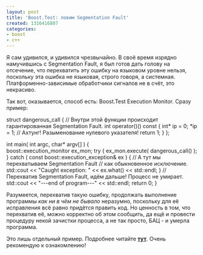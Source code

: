 ```yaml
---
layout: post
title: 'Boost.Test: ловим Segmentation Fault'
created: 1316416807
categories:
- boost
- c++
---
```

<!--break-->
Я сам удивился, и удивился чрезвычайно. В своё время изрядно намучившись с Segmentation Fault, я был готов дать голову на отсечение, что перехватить эту ошибку на языковом уровне нельзя, поскольку эта ошибка не языковая, строго говоря, а системная. Платформенно-зависимые обработчики сигналов не в счёт, это некрасиво.

Так вот, оказывается, способ есть: Boost.Test Execution Monitor. Сразу пример:

<cpp>
struct dangerous_call {
    // Внутри этой функции происходит гарантированная Segmentation Fault.
    int operator()() const {
        int* ip = 0;
        *ip = 1;     // Ахтунг! Разыменование нулевого указателя!
        return 1;
    }
};

int main( int argc, char* argv[] ) {     
    boost::execution_monitor ex_mon;
    try {
        ex_mon.execute( dangerous_call() );
    } catch ( const boost::execution_exception& ex ) {
        // А тут мы перехватываем Segmentation Fault
        // как обыкновенное исключение.
        std::cout << "Caught exception: " << ex.what() << std::endl;
    }
    // Перехватив Segmentation Fault, идём дальше! Процесс не умирает.
    std::cout << "---end of program---" << std::endl;
    return 0;
}
</cpp>

Разумеется, перехватив такую ошибку, продолжать выполнение программы <em>как ни в чём не бывало</em> неразумно, поскольку для её исправления всё равно придётся править код. Но ценность в том, что перехватив её, можно корректно об этом сообщить, да ещё и провести процедуру некой зачистки процесса, а не так просто, БАЦ - и умерла программа.

Это лишь отдельный пример. Подробнее читайте <strong><a href="http://www.boost.org/doc/libs/1_47_0/libs/test/doc/html/execution-monitor.html">тут</a></strong>. Очень рекомендую к ознакомлению!
